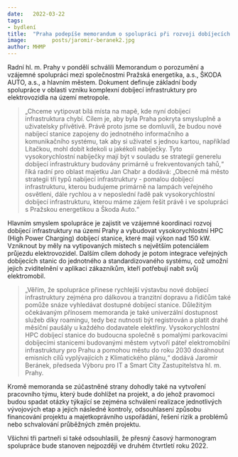 ```yaml
---
date:   2022-03-22
tags:  
- bydlení
title:  "Praha podepíše memorandum o spolupráci při rozvoji dobíjecích stanic pro elektromobily"
image: 	      posts/jaromir-beranek2.jpg
author: MHMP
---
```


Radní hl. m. Prahy v pondělí schválili Memorandum o porozumění a vzájemné spolupráci mezi společnostmi Pražská energetika, a.s., ŠKODA AUTO, a.s., a hlavním městem. Dokument definuje základní body spolupráce v oblasti vzniku komplexní dobíjecí infrastruktury pro elektrovozidla na území metropole.

> „Chceme vytipovat bílá místa na mapě, kde nyní dobíjecí infrastruktura chybí. Cílem je, aby byla Praha pokryta smysluplně a uživatelsky přívětivě. Právě proto jsme se domluvili, že budou nové nabíjecí stanice zapojeny do jednotného informačního a komunikačního systému, tak aby si uživatel s jednou kartou, například Lítačkou, mohl dobít kdekoli u jakékoli nabíječky. Tyto vysokorychlostní nabíječky mají být v souladu se strategií generelu dobíjecí infrastruktury budovány primárně u frekventovaných tahů,“ říká radní pro oblast majetku Jan Chabr a dodává: „Obecně má město strategii tří typů nabíjecí infrastruktury - pomalou dobíjecí infrastrukturu, kterou budujeme primárně na lampách veřejného osvětleni, dále rychlou a v neposlední řadě pak vysokorychlostní dobíjecí infrastrukturu, kterou máme zájem řešit právě i ve spolupráci s Pražskou energetikou a Škoda Auto.“

Hlavním smyslem spolupráce je zajistit ve vzájemné koordinaci rozvoj dobíjecí infrastruktury na území Prahy a vybudovat vysokorychlostní HPC (High Power Charging) dobíjecí stanice, které mají výkon nad 150 kW. Vzniknout by měly na vytipovaných místech s největším potenciálem průjezdu elektrovozidel. Dalším cílem dohody je potom integrace veřejných dobíjecích stanic do jednotného a standardizovaného systému, což umožní jejich zviditelnění v aplikaci zákazníkům, kteří potřebují nabít svůj elektromobil.

> „Věřím, že spolupráce přinese rychlejší výstavbu nové dobíjecí infrastruktury zejména pro dálkovou a tranzitní dopravu a řidičům také pomůže snáze vyhledávat dostupné dobíjecí stanice. Důležitým očekávaným přínosem memoranda je také univerzální dostupnost služeb díky roamingu, tedy bez nutnosti být registrován a platit drahé měsíční paušály u každého dodavatele elektřiny. Vysokorychlostní HPC dobíjecí stanice do budoucna společně s pomalými parkovacími dobíjecími stanicemi budovanými městem vytvoří páteř elektromobilní infrastruktury pro Prahu a pomohou městu do roku 2030 dosáhnout emisních cílů vyplývajících z Klimatického plánu,“ dodává Jaromír Beránek, předseda Výboru pro IT a Smart City Zastupitelstva hl. m. Prahy.

Kromě memoranda se zúčastněné strany dohodly také na vytvoření pracovního týmu, který bude dohlížet na projekt, a do jehož pravomoci budou spadat otázky týkající se zejména schválení realizace jednotlivých vývojových etap a jejich následné kontroly, odsouhlasení způsobu financování projektu a majetkoprávního uspořádání, řešení rizik a problémů nebo schvalování průběžných změn projektu.

Všichni tři partneři si také odsouhlasili, že přesný časový harmonogram spolupráce bude stanoven nejpozději ve druhém čtvrtletí roku 2022.


